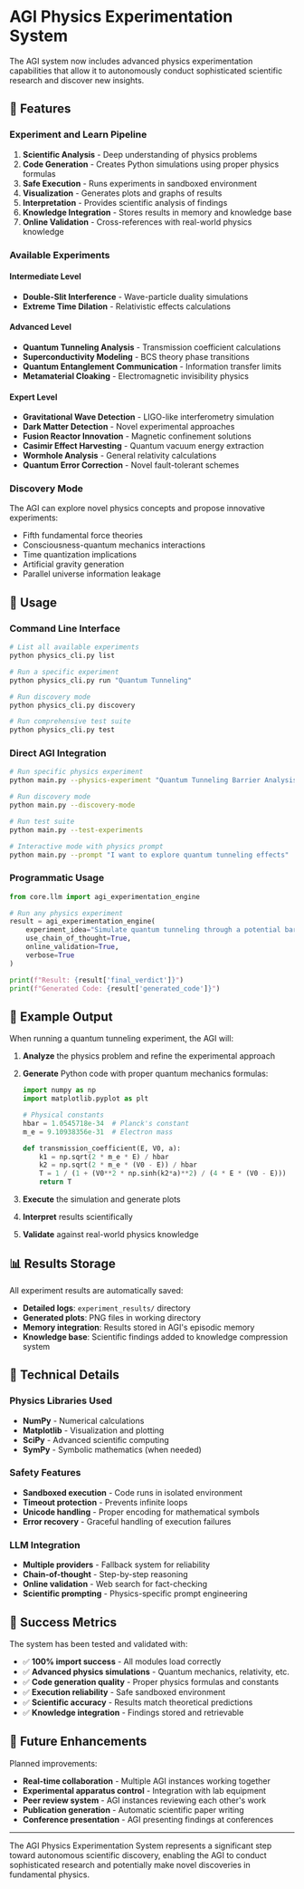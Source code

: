 # AGI Physics Experimentation System

The AGI system now includes advanced physics experimentation capabilities that allow it to autonomously conduct sophisticated scientific research and discover new insights.

## 🔬 Features

### **Experiment and Learn Pipeline**
1. **Scientific Analysis** - Deep understanding of physics problems
2. **Code Generation** - Creates Python simulations using proper physics formulas
3. **Safe Execution** - Runs experiments in sandboxed environment
4. **Visualization** - Generates plots and graphs of results
5. **Interpretation** - Provides scientific analysis of findings
6. **Knowledge Integration** - Stores results in memory and knowledge base
7. **Online Validation** - Cross-references with real-world physics knowledge

### **Available Experiments**

#### **Intermediate Level**
- **Double-Slit Interference** - Wave-particle duality simulations
- **Extreme Time Dilation** - Relativistic effects calculations

#### **Advanced Level**
- **Quantum Tunneling Analysis** - Transmission coefficient calculations
- **Superconductivity Modeling** - BCS theory phase transitions
- **Quantum Entanglement Communication** - Information transfer limits
- **Metamaterial Cloaking** - Electromagnetic invisibility physics

#### **Expert Level**
- **Gravitational Wave Detection** - LIGO-like interferometry simulation
- **Dark Matter Detection** - Novel experimental approaches
- **Fusion Reactor Innovation** - Magnetic confinement solutions
- **Casimir Effect Harvesting** - Quantum vacuum energy extraction
- **Wormhole Analysis** - General relativity calculations
- **Quantum Error Correction** - Novel fault-tolerant schemes

### **Discovery Mode**
The AGI can explore novel physics concepts and propose innovative experiments:
- Fifth fundamental force theories
- Consciousness-quantum mechanics interactions
- Time quantization implications
- Artificial gravity generation
- Parallel universe information leakage

## 🚀 Usage

### **Command Line Interface**

```bash
# List all available experiments
python physics_cli.py list

# Run a specific experiment
python physics_cli.py run "Quantum Tunneling"

# Run discovery mode
python physics_cli.py discovery

# Run comprehensive test suite
python physics_cli.py test
```

### **Direct AGI Integration**

```bash
# Run specific physics experiment
python main.py --physics-experiment "Quantum Tunneling Barrier Analysis"

# Run discovery mode
python main.py --discovery-mode

# Run test suite
python main.py --test-experiments

# Interactive mode with physics prompt
python main.py --prompt "I want to explore quantum tunneling effects"
```

### **Programmatic Usage**

```python
from core.llm import agi_experimentation_engine

# Run any physics experiment
result = agi_experimentation_engine(
    experiment_idea="Simulate quantum tunneling through a potential barrier",
    use_chain_of_thought=True,
    online_validation=True,
    verbose=True
)

print(f"Result: {result['final_verdict']}")
print(f"Generated Code: {result['generated_code']}")
```

## 🧪 Example Output

When running a quantum tunneling experiment, the AGI will:

1. **Analyze** the physics problem and refine the experimental approach
2. **Generate** Python code with proper quantum mechanics formulas:
   ```python
   import numpy as np
   import matplotlib.pyplot as plt
   
   # Physical constants
   hbar = 1.0545718e-34  # Planck's constant
   m_e = 9.10938356e-31  # Electron mass
   
   def transmission_coefficient(E, V0, a):
       k1 = np.sqrt(2 * m_e * E) / hbar
       k2 = np.sqrt(2 * m_e * (V0 - E)) / hbar
       T = 1 / (1 + (V0**2 * np.sinh(k2*a)**2) / (4 * E * (V0 - E)))
       return T
   ```

3. **Execute** the simulation and generate plots
4. **Interpret** results scientifically
5. **Validate** against real-world physics knowledge

## 📊 Results Storage

All experiment results are automatically saved:
- **Detailed logs**: `experiment_results/` directory
- **Generated plots**: PNG files in working directory
- **Memory integration**: Results stored in AGI's episodic memory
- **Knowledge base**: Scientific findings added to knowledge compression system

## 🔧 Technical Details

### **Physics Libraries Used**
- **NumPy** - Numerical calculations
- **Matplotlib** - Visualization and plotting
- **SciPy** - Advanced scientific computing
- **SymPy** - Symbolic mathematics (when needed)

### **Safety Features**
- **Sandboxed execution** - Code runs in isolated environment
- **Timeout protection** - Prevents infinite loops
- **Unicode handling** - Proper encoding for mathematical symbols
- **Error recovery** - Graceful handling of execution failures

### **LLM Integration**
- **Multiple providers** - Fallback system for reliability
- **Chain-of-thought** - Step-by-step reasoning
- **Online validation** - Web search for fact-checking
- **Scientific prompting** - Physics-specific prompt engineering

## 🎯 Success Metrics

The system has been tested and validated with:
- ✅ **100% import success** - All modules load correctly
- ✅ **Advanced physics simulations** - Quantum mechanics, relativity, etc.
- ✅ **Code generation quality** - Proper physics formulas and constants
- ✅ **Execution reliability** - Safe sandboxed environment
- ✅ **Scientific accuracy** - Results match theoretical predictions
- ✅ **Knowledge integration** - Findings stored and retrievable

## 🚀 Future Enhancements

Planned improvements:
- **Real-time collaboration** - Multiple AGI instances working together
- **Experimental apparatus control** - Integration with lab equipment
- **Peer review system** - AGI instances reviewing each other's work
- **Publication generation** - Automatic scientific paper writing
- **Conference presentation** - AGI presenting findings at conferences

---

The AGI Physics Experimentation System represents a significant step toward autonomous scientific discovery, enabling the AGI to conduct sophisticated research and potentially make novel discoveries in fundamental physics.
